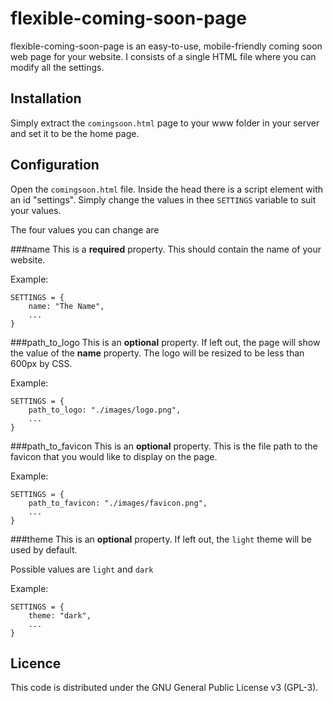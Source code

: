 flexible-coming-soon-page
===
flexible-coming-soon-page is an easy-to-use, mobile-friendly coming soon web page for your website.  I consists of a single HTML file where you can modify all the settings.

Installation
---
Simply extract the `comingsoon.html` page to your www folder in your server and set it to be the home page.

Configuration
---
Open the `comingsoon.html` file.  Inside the head there is a script element with an id "settings".  Simply change the values in thee `SETTINGS` variable to suit your values.

The four values you can change are

###name
This is a **required** property.  This should contain the name of your website.

Example:

    SETTINGS = {
        name: "The Name",
        ...
    }

###path\_to\_logo
This is an **optional** property.  If left out, the page will show the value of the **name** property.  The logo will be resized to be less than 600px by CSS.

Example:

    SETTINGS = {
        path_to_logo: "./images/logo.png",
        ...
    }

###path\_to\_favicon
This is an **optional** property.  This is the file path to the favicon that you would like to display on the page.

Example:

    SETTINGS = {
        path_to_favicon: "./images/favicon.png",
        ...
    }

###theme
This is an **optional** property.  If left out, the `light` theme will be used by default.

Possible values are `light` and `dark`

Example:

    SETTINGS = {
        theme: "dark",
        ...
    }

Licence
---
This code is distributed under the GNU General Public License v3 (GPL-3).